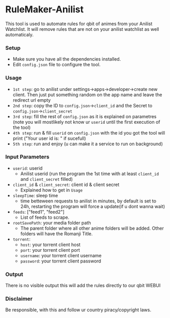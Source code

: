 # RuleMaker-Anilist

This tool is used to automate rules for qbit of animes from your Anilist Watchlist.
It will remove rules that are not on your anilist watchlist as well automaticaly.

### Setup

- Make sure you have all the dependencies installed.
- Edit `config.json` file to configure the tool.

### Usage
- `1st step`: go to anilist under settings->apps->developer->create new client. Then just put something random on the app name and leave the redirect url empty
- `2nd step`: copy the ID to `config.json`->`client_id` and the Secret to `config.json`->`client_secret`
- `3rd step`: fill the rest of `config.json` as it is explained on parametres (note you will mostlikely not know ur `userid` until the first execution of the tool)
- `4th step`: run & fill `userid` on `config.json` with the id you got the tool will print ("Your user id is: " if sucefull)
- `5th step`: run and enjoy (u can make it a service to run on background)

### Input Parameters

- `userid`: userid
  - Anilist userid (run the program the 1st time with at least `client_id` and `client_secret` filled)
- `client_id` & `client_secret`: client id & client secret
  - Explained how to get in `Usage`
- `sleepTime`: sleep time
  - time betteween requests to anilist in minutes, by default is set to 24h, restarting the program will force a update(if u dont wanna wait)
- `feeds`: ["feed1", "feed2"]
  - List of feeds to scrape.
- `rootSavePath`: your media folder path
  - The parent folder where all other anime folders will be added. Other folders will have the Romanji Title.
- `torrent`:
  - `host`: your torrent client host
  - `port`: your torrent client port
  - `username`: your torrent client username
  - `password`: your torrent client password

### Output

There is no visible output this will add the rules directly to our qbit WEBUI

### Disclaimer

Be responsible, with this and follow ur country piracy/copyright laws.
